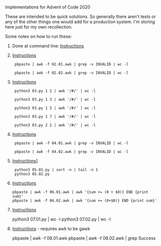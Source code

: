 Implementations for Advent of Code 2020

These are intended to be quick solutions. So generally there aren't tests or any of the other things one would add for a production system. I'm storing here just for my own recollection.

Some notes on how to run these:

  1. Done at command line: [Instructions](https://adventofcode.com/2020/day/1)
  2. [Instructions](https://adventofcode.com/2020/day/2)

          pbpaste | awk -f 02.01.awk | grep -v INVALID | wc -l

          pbpaste | awk -f 02.02.awk | grep -v INVALID | wc -l

  3. [Instructions](https://adventofcode.com/2020/day/3)

          python3 03.py 1 1 | awk '/#/' | wc -l

          python3 03.py 1 3 | awk '/#/' | wc -l

          python3 03.py 1 5 | awk '/#/' | wc -l

          python3 03.py 1 7 | awk '/#/' | wc -l

          python3 03.py 2 1 | awk '/#/' | wc -l

  4. [Instructions](https://adventofcode.com/2020/day/4)

          pbpaste | awk -f 04.01.awk | grep -v INVALID | wc -l

          pbpaste | awk -f 04.02.awk | grep -v INVALID | wc -l

  5. [Instructions](https://adventofcode.com/2020/day/5)]

          python3 05.01.py | sort -n | tail -n 1
          python3 05.02.py

  6. [Instructions](https://adventofcode.com/2020/day/6)

         pbpaste | awk -f 06.01.awk | awk '{sum += (0 + $0)} END {print sum}'
         pbpaste | awk -f 06.02.awk | awk '{sum += (0+$0)} END {print sum}'

  7. [Instructions](https://adventofcode.com/2020/day/7)

        python3 07.01.py | wc -l
        python3 07.02.py | wc -l

  8. [Instructions](https://adventofcode.com/2020/day/8) - requires awk to be gawk

        pbpaste | awk -f 08.01.awk
        pbpaste | awk -f 08.02.awk | grep Success
